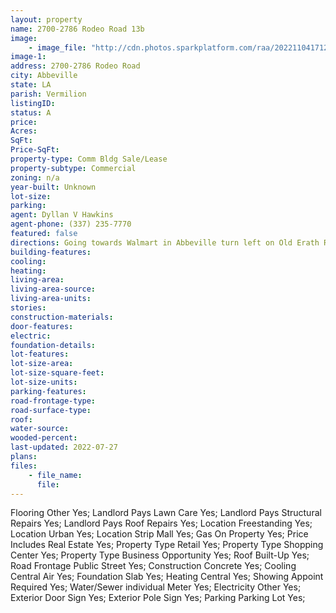 ```yaml
---
layout: property
name: 2700-2786 Rodeo Road 13b
image:
    - image_file: "http://cdn.photos.sparkplatform.com/raa/20221104171248773090000000.jpg"
image-1:
address: 2700-2786 Rodeo Road
city: Abbeville
state: LA
parish: Vermilion
listingID: 
status: A
price: 
Acres: 
SqFt: 
Price-SqFt: 
property-type: Comm Bldg Sale/Lease
property-subtype: Commercial
zoning: n/a
year-built: Unknown
lot-size: 
parking: 
agent: Dyllan V Hawkins
agent-phone: (337) 235-7770
featured: false
directions: Going towards Walmart in Abbeville turn left on Old Erath Rd. Building is on the left.
building-features: 
cooling: 
heating: 
living-area: 
living-area-source: 
living-area-units: 
stories: 
construction-materials: 
door-features: 
electric: 
foundation-details: 
lot-features: 
lot-size-area: 
lot-size-square-feet: 
lot-size-units: 
parking-features: 
road-frontage-type: 
road-surface-type: 
roof: 
water-source: 
wooded-percent: 
last-updated: 2022-07-27
plans: 
files:
    - file_name:
      file:
---
```

Flooring	Other	Yes;
Landlord Pays	Lawn Care	Yes;
Landlord Pays	Structural Repairs	Yes;
Landlord Pays	Roof Repairs	Yes;
Location	Freestanding	Yes;
Location	Urban	Yes;
Location	Strip Mall	Yes;
Gas	On Property	Yes;
Price Includes	Real Estate	Yes;
Property Type	Retail	Yes;
Property Type	Shopping Center	Yes;
Property Type	Business Opportunity	Yes;
Roof	Built-Up	Yes;
Road Frontage	Public Street	Yes;
Construction	Concrete	Yes;
Cooling	Central Air	Yes;
Foundation	Slab	Yes;
Heating	Central	Yes;
Showing	Appoint Required	Yes;
Water/Sewer	individual Meter	Yes;
Electricity	Other	Yes;
Exterior	Door Sign	Yes;
Exterior	Pole Sign	Yes;
Parking	Parking Lot	Yes;

